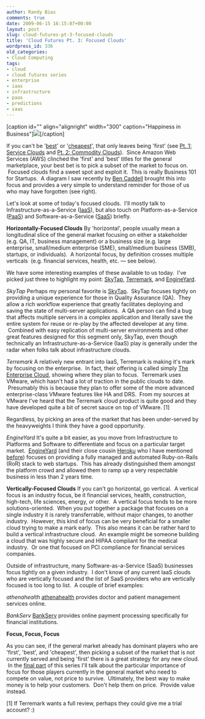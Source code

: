 ```yaml
---
author: Randy Bias
comments: true
date: 2009-06-15 16:15:07+00:00
layout: post
slug: cloud-futures-pt-3-focused-clouds
title: 'Cloud Futures Pt. 3: Focused Clouds'
wordpress_id: 336
old_categories:
- Cloud Computing
tags:
- cloud
- cloud futures series
- enterprise
- iaas
- infrastructure
- paas
- predictions
- saas
---
```


[caption id="" align="alignright" width="300" caption="Happiness in Business"][![](http://farm3.static.flickr.com/2482/3592960452_90656305a7.jpg)](http://whatconsumesme.com/2009/what-im-writing/how-to-be-happy-in-business-venn-diagram/)[/caption]

If you can't be '[best](http://cloudscaling.com/blog/cloud-computing/cloud-futures-pt-1-service-clouds)' or '[cheapest](http://cloudscaling.com/blog/cloud-computing/cloud-futures-pt-2-commodity-clouds)', that only leaves being 'first' (see [Pt. 1: Service Clouds](http://cloudscaling.com/blog/cloud-computing/cloud-futures-pt-1-service-clouds) and [Pt. 2: Commodity Clouds](http://cloudscaling.com/blog/cloud-computing/cloud-futures-pt-2-commodity-clouds)).  Since Amazon Web Services (AWS) clinched the 'first' and 'best' titles for the general marketplace, your best bet is to pick a subset of the market to focus on.  Focused clouds find a sweet spot and exploit it.  This is really Business 101 for Startups.  A diagram I saw recently by [Ben Caddell](http://whatconsumesme.com) brought this into focus and provides a very simple to understand reminder for those of us who may have forgotten (see right).

Let's look at some of today's focused clouds.  I'll mostly talk to Infrastructure-as-a-Service ([IaaS](http://en.wikipedia.com/wiki/IaaS)), but also touch on Platform-as-a-Service ([PaaS](http://en.wikipedia.com/wiki/PaaS)) and Software-as-a-Service ([SaaS](http://en.wikipedia.com/wiki/SaaS)) briefly.

**Horizontally-Focused Clouds**
By 'horizontal', people usually mean a longitudinal slice of the general market focusing on either a stakeholder (e.g. QA, IT, business management) or a business size (e.g. large enterprise, small/medium enterprise (SME), small/medium business (SMB), startups, or individuals).  A horizontal focus, by definition crosses multiple verticals  (e.g. financial services, health, etc. — see below).

We have some interesting examples of these available to us today.  I've picked just three to highlight my point: [SkyTap](http://www.skytap.com), [Terremark](http://www.terremark.com), and [EngineYard](http://www.engineyard.com).

_SkyTap_
Perhaps my personal favorite is [SkyTap](http://www.skytap.com).  SkyTap focuses tightly on providing a unique experience for those in Quality Assurance (QA).  They allow a rich workflow experience that greatly facilitates deploying and saving the state of multi-server applications.  A QA person can find a bug that affects multiple servers in a complex application and literally save the entire system for reuse or re-play by the affected developer at any time.  Combined with easy replication of multi-server environments and other great features designed for this segment only, SkyTap, even though technically an Infrastructure-as-a-Service (IaaS) play is generally under the radar when folks talk about infrastructure clouds.

_Terremark_
A relatively new entrant into IaaS, Terremark is making it's mark by focusing on the enterprise.  In fact, their offering is called simply [The Enterprise Cloud](http://www.theenterprisecloud.com/), showing where they plan to focus.  Terremark uses VMware, which hasn't had a lot of traction in the public clouds to date.  Presumably this is because they plan to offer some of the more advanced enterprise-class VMware features like HA and DRS.  From my sources at VMware I've heard that the Terremark cloud product is quite good and they have developed quite a bit of secret sauce on top of VMware. [1]

Regardless, by picking an area of the market that has been under-served by the heavyweights I think they have a good opportunity.

_EngineYard_
It's quite a bit easier, as you move from Infrastructure to Platforms and Software to differentiate and focus on a particular target market.  [EngineYard](http://www.engineyard.com) (and their close cousin [Heroku](http://www.heroku.com) who I have mentioned [before](http://cloudscaling.com/blog/technology/the-open-cloud-is-coming)) focuses on providing a fully managed and automated Ruby-on-Rails (RoR) stack to web startups.  This has already distinguished them amongst the platform crowd and allowed them to ramp up a very respectable business in less than 2 years time.

**Vertically-Focused Clouds**
If you can't go horizontal, go vertical.  A vertical focus is an industry focus, be it financial services, health, construction, high-tech, life sciences, energy, or other.  A vertical focus tends to be more solutions-oriented.  When you put together a package that focuses on a single industry it is rarely transferrable, without major changes, to another industry.  However, this kind of focus can be very beneficial for a smaller cloud trying to make a mark early.  This also means it can be rather hard to build a vertical infrastructure cloud.  An example might be someone building a cloud that was highly secure and HIPAA compliant for the medical industry.  Or one that focused on PCI compliance for financial services companies.

Outside of infrastructure, many Software-as-a-Service (SaaS) businesses focus tightly on a given industry.  I don't know of any current IaaS clouds who are vertically focused and the list of SaaS providers who are vertically focused is too long to list.  A couple of brief examples:

_athenahealth_
[athenahealth](http://www.athenahealth.com/) provides doctor and patient management services online.

_BankServ_
[BankServ](http://www.bankserv.com/) provides online payment processing specifically for financial institutions.

**Focus, Focus, Focus**

As you can see, if the general market already has dominant players who are 'first', 'best', and 'cheapest', then picking a subset of the market that is not currently served and being 'first' there is a great strategy for any new cloud.  In the [final part](http://cloudscaling.com/blog/cloud-computing/cloud-futures-pt-4-the-culling) of this series I'll talk about the particular importance of focus for those players currently in the general market who need to compete on value, not price to survive.  Ultimately, the best way to make money is to help your customers.  Don't help them on price.  Provide value instead.

[1] If Terremark wants a full review, perhaps they could give me a trial account? :) <hint>
